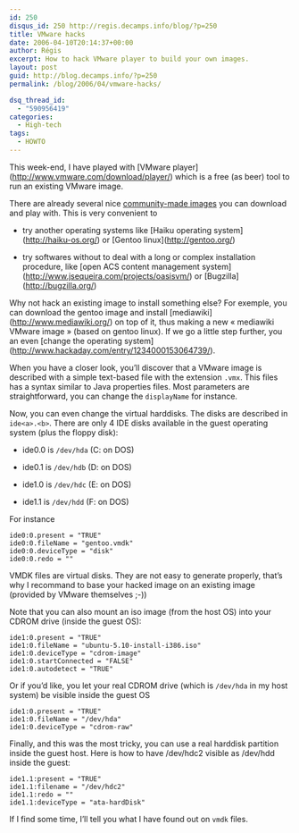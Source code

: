 ```yaml
---
id: 250
disqus_id: 250 http://regis.decamps.info/blog/?p=250
title: VMware hacks
date: 2006-04-10T20:14:37+00:00
author: Régis
excerpt: How to hack VMware player to build your own images.
layout: post
guid: http://blog.decamps.info/?p=250
permalink: /blog/2006/04/vmware-hacks/

dsq_thread_id:
  - "590956419"
categories:
  - High-tech
tags:
  - HOWTO
---
```

This week-end, I have played with \[VMware player\](http://www.vmware.com/download/player/) which is a free (as beer) tool to run an existing VMware image. 

There are already several nice [community-made images](http://www.vmware.com/vmtn/appliances/community.html) you can download and play with. This is very convenient to

* try another operating systems like \[Haiku operating system\](http://haiku-os.org/) or \[Gentoo linux\](http://gentoo.org/)
  
* try softwares without to deal with a long or complex installation procedure, like \[open ACS content management system\](http://www.jsequeira.com/projects/oasisvm/) or \[Bugzilla\](http://bugzilla.org/)

Why not hack an existing image to install something else? For exemple, you can download the gentoo image and install \[mediawiki\](http://www.mediawiki.org/) on top of it, thus making a new « mediawiki VMware image » (based on gentoo linux). If we go a little step further, you an even \[change the operating system\](http://www.hackaday.com/entry/1234000153064739/). 

When you have a closer look, you’ll discover that a VMware image is described with a simple text-based file with the extension `.vmx`. This files has a syntax similar to Java properties files. Most parameters are straightforward, you can change the `displayName` for instance.

Now, you can even change the virtual harddisks. The disks are described in `ide<a>.<b>`. There are only 4 IDE disks available in the guest operating system (plus the floppy disk):

* ide0.0 is `/dev/hda` (C: on DOS)
  
* ide0.1 is `/dev/hdb` (D: on DOS)
  
* ide1.0 is `/dev/hdc` (E: on DOS)
  
* ide1.1 is `/dev/hdd` (F: on DOS)

For instance

```
ide0:0.present = "TRUE"
ide0:0.fileName = "gentoo.vmdk"
ide0:0.deviceType = "disk"
ide0:0.redo = ""
```

VMDK files are virtual disks. They are not easy to generate properly, that’s why I recommand to base your hacked image on an existing image (provided by VMware themselves ;-))

Note that you can also mount an iso image (from the host OS) into your CDROM drive (inside the guest OS):

```
ide1:0.present = "TRUE"
ide1:0.fileName = "ubuntu-5.10-install-i386.iso"
ide1:0.deviceType = "cdrom-image"
ide1:0.startConnected = "FALSE"
ide1:0.autodetect = "TRUE"
```

Or if you’d like, you let your real CDROM drive (which is `/dev/hda` in my host system) be visible inside the guest OS 

```
ide1:0.present = "TRUE"
ide1:0.fileName = "/dev/hda"
ide1:0.deviceType = "cdrom-raw"
```

Finally, and this was the most tricky, you can use a real harddisk partition inside the guest host. Here is how to have /dev/hdc2 visible as /dev/hdd inside the guest:

```
ide1.1:present = "TRUE"
ide1.1:filename = "/dev/hdc2"
ide1.1:redo = ""
ide1.1:deviceType = "ata-hardDisk"
```

If I find some time, I’ll tell you what I have found out on `vmdk` files.
